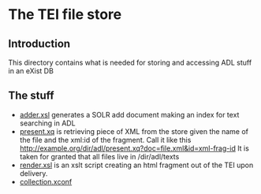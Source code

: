 
# The TEI file store

## Introduction

This directory contains what is needed for storing and accessing ADL stuff in
an eXist DB 

## The stuff

* [adder.xsl](../transforms/adder.xsl) generates a SOLR add document making an
  index for text searching in ADL
* [present.xq](./present.xq) is retrieving piece of XML from the store given
  the name of the file and the xml:id of the fragment. Call it like this
  http://example.org/dir/adl/present.xq?doc=file.xml&id=xml-frag-id
  It is taken for granted that all files live in /dir/adl/texts
* [render.xsl](./render.xsl) is an xslt script creating an html fragment out
  of the TEI upon delivery.
* [collection.xconf](./collection.xconf)

